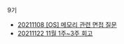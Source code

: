 9기

- [20211108 [OS] 메모리 관련 면접 질문](https://velog.io/@limhizy15/OS-%EB%A9%94%EB%AA%A8%EB%A6%AC-%EA%B4%80%EB%A0%A8-%EB%A9%B4%EC%A0%91-%EC%A7%88%EB%AC%B8)
- [20211122 11월 1주~3주 회고](https://velog.io/@limhizy15/11%EC%9B%94-1%EC%A3%BC3%EC%A3%BC-%ED%9A%8C%EA%B3%A0)
